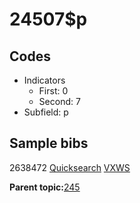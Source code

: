 # 24507$p

## Codes

-   Indicators
    -   First: 0
    -   Second: 7
-   Subfield: p

## Sample bibs

2638472 [Quicksearch](https://search.library.yale.edu/catalog/2638472) [VXWS](http://prodorbis.library.yale.edu:7014/vxws/GetHoldingsService?bibId=2638472)

**Parent topic:**[245](../../tags/245/245.md)

